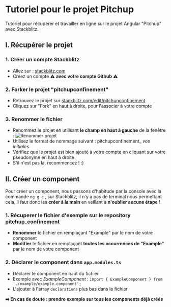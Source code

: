 # Tutoriel pour le projet Pitchup
Tutoriel pour récupérer et travailler en ligne sur le projet Angular "Pitchup" avec Stackblitz.

## I. Récupérer le projet

### 1. Créer un compte Stackblitz
- Allez sur : [stackblitz.com](https://stackblitz.com/)
- Créez un compte ⚠️ **avec votre compte Github** ⚠️

### 2. Forker le projet "pitchupconfinement"
- Retrouvez le projet sur [stackblitz.com/edit/pitchupconfinement](https://stackblitz.com/edit/pitchupconfinement)
- Cliquez sur "Fork" en haut à droite, pour l'associer à votre compte

### 3. Renommer le fichier
- Renommez le projet en utilisant **le champ en haut à gauche** de la fenêtre : ![Renommer projet](https://i.ibb.co/hygbPBV/Annotation-2020-04-03-114946.png)
 - Utilisez le format de nommage suivant : pitchupconfinement_ *vos initiales*
- Vérifiez que le projet est bien ajouté à votre compte en cliquant sur votre pseudonyme en haut à droite
 - S'il n'est pas là, recommencez ! :)

## II. Créer un component

Pour créer un component, nous passons d'habitude par la console avec la commande `ng g c` , sur Stackblitz, il n'y a pas de terminal nous permettant cela, il faut donc les **créer à la main** en veillant à **n'oublier aucune étape** !

### 1. Récuperer le fichier d'exemple sur le repository [pitchup_confinement](https://github.com/PN-promo6/pitchup_confinement)
- **Renommer** le fichier en remplaçant "Example" par le nom de votre component
- **Modifier** le fichier en remplaçant **toutes les occurrences de "Example"** par le nom de votre component

### 2. Déclarer le component dans `app.modules.ts`
- Déclarer le component en haut du fichier
 - Exemple avec _ExampleComponent_ : `import { ExampleComponent } from './example/example.component';`
- L'ajouter à l'array `declarations` plus bas dans le fichier

**➡️ En cas de doute : prendre exemple sur tous les components déjà créés**
